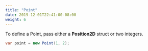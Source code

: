 ```yaml
---
title: "Point"
date: 2019-12-01T22:41:00-08:00
weight: 6
---
```


To define a Point, pass either a **Position2D** struct or two integers.

```cs
var point = new Point(1, 2);
```
